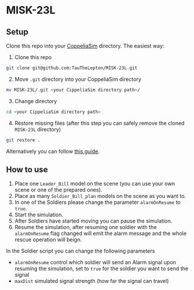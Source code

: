 # MISK-23L
## Setup
Clone this repo into your [CoppeliaSim](https://www.coppeliarobotics.com/coppeliaSim) directory.
The easiest way:
1. Clone this repo

```bash
git clone git@github.com:TauTheLepton/MISK-23L.git
```

2. Move `.git` directory into your CoppeliaSim directory

```bash
mv MISK-23L/.git <your CippeliaSim directory path>/
```

3. Change directory

```bash
cd <your CippeliaSim directory path>
```

4. Restore missing files (after this step you can safely remove the cloned `MISK-23L` directory)

```bash
git restore .
```

Alternatively you can follow [this guide](https://gist.github.com/ZeroDragon/6707408).

## How to use
1. Place one `Leader_Bill` model on the scene (you can use your own scene or one of the prepared ones).
2. Place as many `Soldier_Bill_plan` models on the scene as you want to.
3. In one of the Soldiers please change the parameter `alarmOnResume` to `true`.
4. Start the simulation.
5. After Soldiers have started moving you can pause the simulation.
6. Resume the simulation, after resuming one soldier with the `alarmOnResume` flag changed will emit the alarm message and the whole rescue operation will beign.

In the Soldier script you can change the following parameters
- `alarmOnResume` control which soldier will send an Alarm signal upon resuming the simulation, set to `true` for the soldier you want to send the signal
- `maxDist` simulated signal strength (how far the signal can travel)

